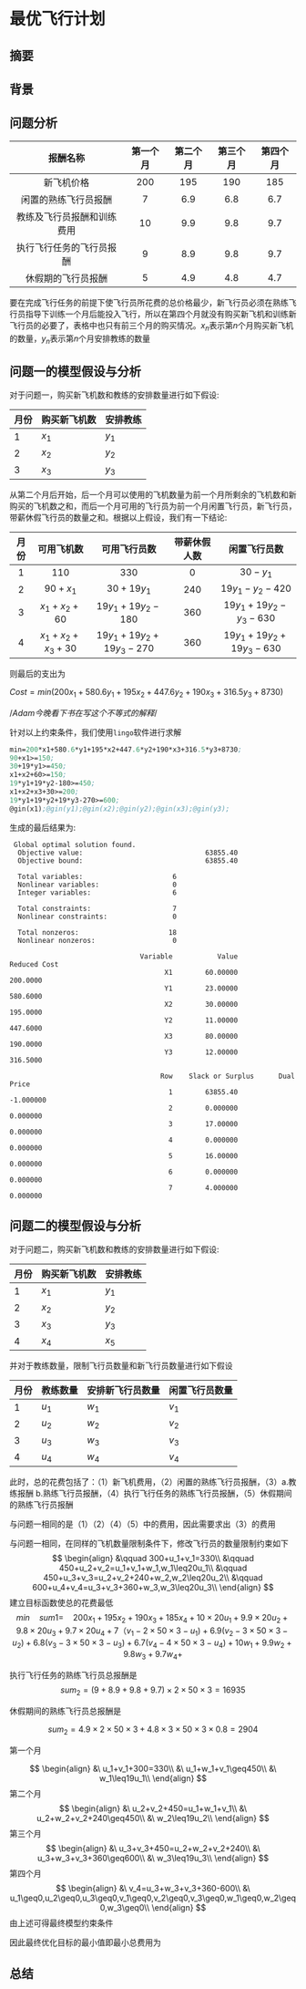 ​	

# 最优飞行计划

## 摘要

## 背景

## 问题分析

|          报酬名称          | 第一个月 | 第二个月 | 第三个月 | 第四个月 |
| :------------------------: | :------: | :------: | :------: | :------: |
|         新飞机价格         |   200    |   195    |   190    |   185    |
|    闲置的熟练飞行员报酬    |    7     |   6.9    |   6.8    |   6.7    |
| 教练及飞行员报酬和训练费用 |    10    |   9.9    |   9.8    |   9.7    |
|  执行飞行任务的飞行员报酬  |    9     |   8.9    |   9.8    |   9.7    |
|     休假期的飞行员报酬     |    5     |   4.9    |   4.8    |   4.7    |

要在完成飞行任务的前提下使飞行员所花费的总价格最少，新飞行员必须在熟练飞行员指导下训练一个月后能投入飞行，所以在第四个月就没有购买新飞机和训练新飞行员的必要了，表格中也只有前三个月的购买情况。$x_n$表示第$n$个月购买新飞机的数量，$y_n$表示第$n$个月安排教练的数量



## 问题一的模型假设与分析

对于问题一，购买新飞机数和教练的安排数量进行如下假设:

| 月份 | 购买新飞机数 | 安排教练 |
| ---- | ------------ | -------- |
| 1    | $x_1$        | $y_1$    |
| 2    | $x_2$        | $y_2$    |
| 3    | $x_3$        | $y_3$    |

从第二个月后开始，后一个月可以使用的飞机数量为前一个月所剩余的飞机数和新购买的飞机数之和，而后一个月可用的飞行员为前一个月闲置飞行员，新飞行员，带薪休假飞行员的数量之和。根据以上假设，我们有一下结论:

| 月份 |    可用飞机数    |      可用飞行员数       | 带薪休假人数 |      闲置飞行员数       |
| :--: | :--------------: | :---------------------: | :----------: | :---------------------: |
|  1   |       110        |           330           |      0       |        $30-y_1$         |
|  2   |     $90+x_1$     |       $30+19y_1$        |     240      |     $19y_1-y_2-420$     |
|  3   |   $x_1+x_2+60$   |    $19y_1+19y_2-180$    |     360      |  $19y_1+19y_2-y_3-630$  |
|  4   | $x_1+x_2+x_3+30$ | $19y_1+19y_2+19y_3-270$ |     360      | $19y_1+19y_2+19y_3-630$ |

则最后的支出为

$Cost=min(200x_1+580.6y_1+195x_2+447.6y_2+190x_3+316.5y_3+8730)$

/*Adam今晚看下书在写这个不等式的解释*/

针对以上约束条件，我们使用`lingo`软件进行求解

```lisp
min=200*x1+580.6*y1+195*x2+447.6*y2+190*x3+316.5*y3+8730;
90+x1>=150;
30+19*y1>=450;
x1+x2+60>=150;
19*y1+19*y2-180>=450;
x1+x2+x3+30>=200;
19*y1+19*y2+19*y3-270>=600;
@gin(x1);@gin(y1);@gin(x2);@gin(y2);@gin(x3);@gin(y3);
```

生成的最后结果为:

```
 Global optimal solution found.
  Objective value:                              63855.40
  Objective bound:                              63855.40

  Total variables:                      6
  Nonlinear variables:                  0
  Integer variables:                    6

  Total constraints:                    7
  Nonlinear constraints:                0

  Total nonzeros:                      18
  Nonlinear nonzeros:                   0

                                Variable           Value        Reduced Cost
                                      X1        60.00000            200.0000
                                      Y1        23.00000            580.6000
                                      X2        30.00000            195.0000
                                      Y2        11.00000            447.6000
                                      X3        80.00000            190.0000
                                      Y3        12.00000            316.5000

                                     Row    Slack or Surplus      Dual Price
                                       1        63855.40           -1.000000
                                       2        0.000000            0.000000
                                       3        17.00000            0.000000
                                       4        0.000000            0.000000
                                       5        16.00000            0.000000
                                       6        0.000000            0.000000
                                       7        4.000000            0.000000

```

## 问题二的模型假设与分析

对于问题二，购买新飞机数和教练的安排数量进行如下假设:

| 月份 | 购买新飞机数 | 安排教练 |
| ---- | ------------ | -------- |
| 1    | $x_1$        | $y_1$    |
| 2    | $x_2$        | $y_2$    |
| 3    | $x_3$        | $y_3$    |
| 4    | $x_4$        | $x_5$    |

并对于教练数量，限制飞行员数量和新飞行员数量进行如下假设

| 月份 | 教练数量 | 安排新飞行员数量 | 闲置飞行员数量 |
| ---- | -------- | ---------------- | -------------- |
| 1    | $u_1$    | $w_1$            | $v_1$          |
| 2    | $u_2$    | $w_2$            | $v_2$          |
| 3    | $u_3$    | $w_3$            | $v_3$          |
| 4    | $u_4$    | $w_4$            | $v_4$          |

此时，总的花费包括了：（1）新飞机费用，（2）闲置的熟练飞行员报酬，（3）a.教练报酬 b.熟练飞行员报酬，（4）执行飞行任务的熟练飞行员报酬，（5）休假期间的熟练飞行员报酬

与问题一相同的是（1）（2）（4）（5）中的费用，因此需要求出（3）的费用

与问题一相同，在同样的飞机数量限制条件下，修改飞行员的数量限制约束如下
$$
\begin{align}
&\qquad 300+u_1+v_1=330\\
&\qquad 450+u_2+v_2=u_1+v_1+w_1,w_1\leq20u_1\\
&\qquad 450+u_3+v_3=u_2+v_2+240+w_2,w_2\leq20u_2\\
&\qquad 600+u_4+v_4=u_3+v_3+360+w_3,w_3\leq20u_3\\
\end{align}
$$
建立目标函数使总的花费最低$$ min \quad sum1 = \quad200x_{1}+195x_{2}+190x_{3}+185x_{4}+10\times20u_{1}+9.9\times20u_2+9.8\times20u_3+9.7\times20u_4+7（v_1-2\times50\times3-u_1)+6.9(v_2-3\times50\times3-u_2)+6.8(v_3-3\times50\times3-u_3)+6.7(v_4-4\times50\times3-u_4)+10w_1+9.9w_{2}+9.8w_{3}+9.7w_{4}+$$

执行飞行任务的熟练飞行员总报酬是$$sum_2=(9+8.9+9.8+9.7)\times2\times50\times3=16935$$

休假期间的熟练飞行员总报酬是

$$sum_2=4.9\times2\times50\times3+4.8\times3\times50\times3\times0.8=2904$$

第一个月

$$
\begin{align}
&\ u_1+v_1+300=330\\
&\ u_1+w_1+v_1\geq450\\
&\ w_1\leq19u_1\\
\end{align}
$$
第二个月
$$
\begin{align}
&\ u_2+v_2+450=u_1+w_1+v_1\\
&\ u_2+w_2+v_2+240\geq450\\
&\ w_2\leq19u_2\\
\end{align}
$$
第三个月
$$
\begin{align}
&\ u_3+v_3+450=u_2+w_2+v_2+240\\
&\ u_3+w_3+v_3+360\geq600\\
&\ w_3\leq19u_3\\
\end{align}
$$
第四个月
$$
\begin{align}
&\ v_4=u_3+w_3+v_3+360-600\\
&\ u_1\geq0,u_2\geq0,u_3\geq0,v_1\geq0,v_2\geq0,v_3\geq0,w_1\geq0,w_2\geq0,w_3\geq0\\
\end{align}
$$
由上述可得最终模型约束条件

因此最终优化目标的最小值即最小总费用为

## 总结



